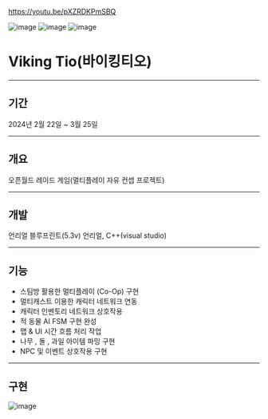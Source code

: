 https://youtu.be/pXZRDKPmSBQ

![image](https://github.com/Squid5O/Tiva_0222_3/assets/101494070/be9b92ce-8c55-43d8-a186-5e39d3548f76)
![image](https://github.com/Squid5O/Tiva_0222_3/assets/101494070/ee580e58-78e9-423c-8487-685faa1f0bc2)
![image](https://github.com/Squid5O/Tiva_0222_3/assets/101494070/dd26481e-29b5-40e7-9ea5-a6f111f6e6fc)

# Viking Tio(바이킹티오)
-------------------
## 기간
2024년 2월 22일 ~ 3월 25일

-------------------
## 개요
오픈월드 레이드 게임(멀티플레이 자유 컨셉 프로젝트)

-------------------
## 개발
언리얼 블루프린트(5.3v)
언리얼, C++(visual studio)

-------------------
## 기능
- 스팀방 활용한 멀티플레이 (Co-Op) 구현
- 멀티캐스트 이용한 캐릭터 네트워크 연동
- 캐릭터 인벤토리 네트워크 상호작용
- 적 동물 AI FSM 구현 완성
- 맵 & UI 시간 흐름 처리 작업
- 나무 , 돌 , 과일 아이템 파밍 구현
- NPC 및 이벤트 상호작용 구현

---------------------
## 구현 
![image](https://github.com/Squid5O/Tiva_0222_3/assets/101494070/314114a7-6486-4bbc-a85d-a1a9f4e954b2)
